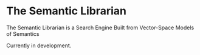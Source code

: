 # The Semantic Librarian

The Semantic Librarian is a Search Engine  Built from Vector-Space Models of Semantics

Currently in development.

